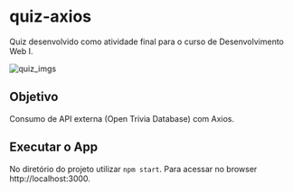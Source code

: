 # quiz-axios

Quiz desenvolvido como atividade final para o curso de Desenvolvimento Web I.

![quiz_imgs](https://i.imgur.com/2AaMf8g.png)

## Objetivo

Consumo de API externa (Open Trivia Database) com Axios.

## Executar o App

No diretório do projeto utilizar `npm start`.
Para acessar no browser http://localhost:3000.
